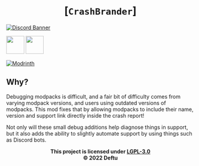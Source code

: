 <div align="center">

# [`CrashBrander`]

</div>

[![Discord Banner](https://discordapp.com/api/guilds/986666447721873478/widget.png?style=banner2)](https://shr.deftu.xyz/discord)

[<img src="https://i.imgur.com/Ol1Tcf8.png" style="height:48px;">](https://modrinth.com/mod/fabric-api)
[<img src="https://i.imgur.com/c1DH9VL.png" style="height:48px;">](https://modrinth.com/mod/fabric-language-kotlin)

[![Modrinth](https://raw.githubusercontent.com/modrinth/art/main/Branding/Badge/badge-dark__184x72.png)](https://modrinth.com/mod/crashbrander)

## Why?
Debugging modpacks is difficult, and a fair bit of difficulty comes from varying modpack versions, and users using outdated versions of modpacks. This mod fixes that by allowing modpacks to include their name, version and support link directly inside the crash report!

Not only will these small debug additions help diagnose things in support, but it also adds the ability to slightly automate support by using things such as Discord bots.

<div align="center">

**This project is licensed under [LGPL-3.0][lgpl]**\
**&copy; 2022 Deftu**

</div>

[lgpl]: https://www.gnu.org/licenses/lgpl-3.0.en.html
